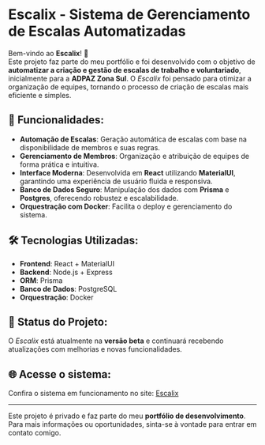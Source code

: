 # Escalix - Sistema de Gerenciamento de Escalas Automatizadas

Bem-vindo ao **Escalix**! 🚀  
Este projeto faz parte do meu portfólio e foi desenvolvido com o objetivo de **automatizar a criação e gestão de escalas de trabalho e voluntariado**, inicialmente para a **ADPAZ Zona Sul**. O *Escalix* foi pensado para otimizar a organização de equipes, tornando o processo de criação de escalas mais eficiente e simples.

## 🌟 Funcionalidades:
- **Automação de Escalas**: Geração automática de escalas com base na disponibilidade de membros e suas regras.
- **Gerenciamento de Membros**: Organização e atribuição de equipes de forma prática e intuitiva.
- **Interface Moderna**: Desenvolvida em **React** utilizando **MaterialUI**, garantindo uma experiência de usuário fluida e responsiva.
- **Banco de Dados Seguro**: Manipulação dos dados com **Prisma** e **Postgres**, oferecendo robustez e escalabilidade.
- **Orquestração com Docker**: Facilita o deploy e gerenciamento do sistema.

## 🛠️ Tecnologias Utilizadas:
- **Frontend**: React + MaterialUI
- **Backend**: Node.js + Express
- **ORM**: Prisma
- **Banco de Dados**: PostgreSQL
- **Orquestração**: Docker

## 🚀 Status do Projeto:
O *Escalix* está atualmente na **versão beta** e continuará recebendo atualizações com melhorias e novas funcionalidades.

## 🌐 Acesse o sistema:
Confira o sistema em funcionamento no site: [Escalix](https://escalix.com.br)

---

Este projeto é privado e faz parte do meu **portfólio de desenvolvimento**. Para mais informações ou oportunidades, sinta-se à vontade para entrar em contato comigo.
